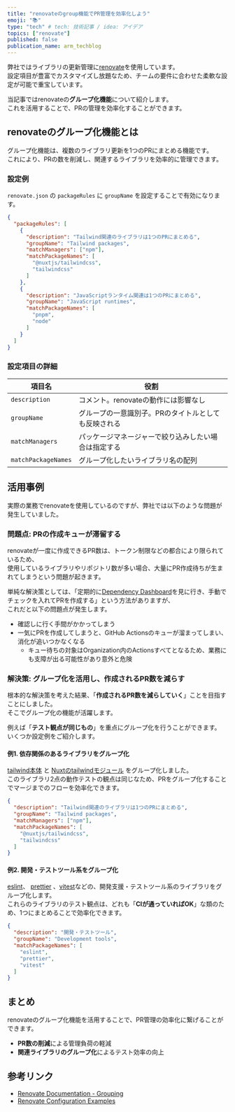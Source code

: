 ```yaml
---
title: "renovateのgroup機能でPR管理を効率化しよう"
emoji: "📚"
type: "tech" # tech: 技術記事 / idea: アイデア
topics: ["renovate"]
published: false
publication_name: arm_techblog
---
```


弊社ではライブラリの更新管理に[renovate](https://www.mend.io/renovate/)を使用しています。  
設定項目が豊富でカスタマイズし放題なため、チームの要件に合わせた柔軟な設定が可能で重宝しています。

当記事ではrenovateの**グループ化機能**について紹介します。  
これを活用することで、PRの管理を効率化することができます。

## renovateのグループ化機能とは

グループ化機能は、複数のライブラリ更新を1つのPRにまとめる機能です。  
これにより、PRの数を削減し、関連するライブラリを効率的に管理できます。

### 設定例

`renovate.json` の `packageRules` に `groupName` を設定することで有効になります。

```json
{
  "packageRules": [
    {
      "description": "Tailwind関連のライブラリは1つのPRにまとめる",
      "groupName": "Tailwind packages",
      "matchManagers": ["npm"],
      "matchPackageNames": [
        "@nuxtjs/tailwindcss",
        "tailwindcss"
      ]
    },
    {
      "description": "JavaScriptランタイム関連は1つのPRにまとめる",
      "groupName": "JavaScript runtimes",
      "matchPackageNames": [
        "pnpm",
        "node"
      ]
    }
  ]
}
```

### 設定項目の詳細

| 項目名 | 役割 |
|--------|------|
| `description` | コメント。renovateの動作には影響なし |
| `groupName` | グループの一意識別子。PRのタイトルとしても反映される |
| `matchManagers` | パッケージマネージャーで絞り込みしたい場合は指定する |
| `matchPackageNames` | グループ化したいライブラリ名の配列 |

## 活用事例

実際の業務でrenovateを使用しているのですが、弊社では以下のような問題が発生していました。

### 問題点: **PRの作成キューが滞留する**

renovateが一度に作成できるPR数は、トークン制限などの都合により限られているため、  
使用しているライブラリやリポジトリ数が多い場合、大量にPR作成待ちが生まれてしまうという問題が起きます。

単純な解決策としては、「定期的に[Dependency Dashboard](https://docs.renovatebot.com/key-concepts/dashboard/)を見に行き、手動でチェックを入れてPRを作成する」という方法がありますが、  
これだと以下の問題点が発生します。

- 確認しに行く手間がかかってしまう
- 一気にPRを作成してしまうと、GitHub Actionsのキューが溜まってしまい、消化が追いつかなくなる
  - キュー待ちの対象はOrganization内のActionsすべてとなるため、業務にも支障が出る可能性があり意外と危険

### 解決策: **グループ化を活用し、作成されるPR数を減らす**

根本的な解決策を考えた結果、「**作成されるPR数を減らしていく**」ことを目指すことにしました。  
そこでグループ化の機能が活躍します。  

例えば「**テスト観点が同じもの**」を重点にグループ化を行うことができます。
いくつか設定例をご紹介します。

#### 例1. 依存関係のあるライブラリをグループ化

[tailwind本体](https://tailwindcss.com/) と [Nuxtのtailwindモジュール](https://tailwindcss.nuxtjs.org/) をグループ化しました。  
このライブラリ2点の動作テストの観点は同じなため、PRをグループ化することでマージまでのフローを効率化できます。

```json
{
  "description": "Tailwind関連のライブラリは1つのPRにまとめる",
  "groupName": "Tailwind packages",
  "matchManagers": ["npm"],
  "matchPackageNames": [
    "@nuxtjs/tailwindcss",
    "tailwindcss"
  ]
}
```

#### 例2. 開発・テストツール系をグループ化

[eslint](https://eslint.org/)、 [prettier](https://prettier.io/) 、[vitest](https://vitest.dev/)などの、開発支援・テストツール系のライブラリをグループ化します。  
これらのライブラリのテスト観点は、どれも「**CIが通っていればOK**」な類のため、1つにまとめることで効率化できます。

```json
{
  "description": "開発・テストツール",
  "groupName": "Development tools",
  "matchPackageNames": [
    "eslint",
    "prettier",
    "vitest"
  ]
}
```

## まとめ

renovateのグループ化機能を活用することで、PR管理の効率化に繋げることができます。

- **PR数の削減**による管理負荷の軽減
- **関連ライブラリのグループ化**によるテスト効率の向上

## 参考リンク

- [Renovate Documentation - Grouping](https://docs.renovatebot.com/configuration-options/#group)
- [Renovate Configuration Examples](https://docs.renovatebot.com/examples/)

